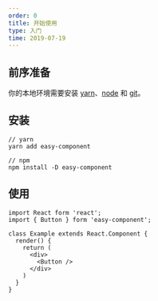 ```yaml
---
order: 0
title: 开始使用
type: 入门
time: 2019-07-19
---
```


## 前序准备

你的本地环境需要安装 [yarn](https://yarnpkg.com)、[node](http://nodejs.org/) 和 [git](https://git-scm.com/)。

## 安装

```
// yarn
yarn add easy-component

// npm
npm install -D easy-component
```

## 使用

```
import React form 'react';
import { Button } form 'easy-component';

class Example extends React.Component {
  render() {
    return (
      <div>
        <Button />
      </div>
    )
  }
}

```
